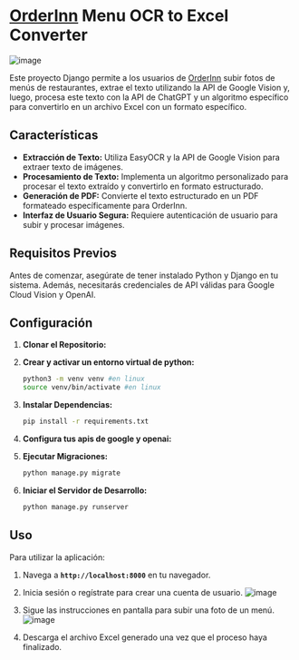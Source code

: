 # **[OrderInn](https://home.orderinn.com/) Menu OCR to Excel Converter**
![image](https://github.com/aritzjl/OrderINN-OCR/assets/129123101/f84a7d7e-0681-4289-977b-987cf9c9ad03)

Este proyecto Django permite a los usuarios de [OrderInn](https://home.orderinn.com/) subir fotos de menús de restaurantes, extrae el texto utilizando la API de Google Vision y, luego, procesa este texto con la API de ChatGPT y un algoritmo específico para convertirlo en un archivo Excel con un formato específico.

## **Características**

- **Extracción de Texto:** Utiliza EasyOCR y la API de Google Vision para extraer texto de imágenes.
- **Procesamiento de Texto:** Implementa un algoritmo personalizado para procesar el texto extraído y convertirlo en formato estructurado.
- **Generación de PDF:** Convierte el texto estructurado en un PDF formateado específicamente para OrderInn.
- **Interfaz de Usuario Segura:** Requiere autenticación de usuario para subir y procesar imágenes.

## **Requisitos Previos**

Antes de comenzar, asegúrate de tener instalado Python y Django en tu sistema. Además, necesitarás credenciales de API válidas para Google Cloud Vision y OpenAI.

## **Configuración**

1. **Clonar el Repositorio:**
2. **Crear y activar un entorno virtual de python:**
    ```bash
    python3 -m venv venv #en linux
    source venv/bin/activate #en linux
    ```

3. **Instalar Dependencias:**
    
    ```bash
    pip install -r requirements.txt
    ```
    
4. **Configura tus apis de google y openai:**
5. **Ejecutar Migraciones:**
    
    ```bash
    python manage.py migrate
    ```
    
6. **Iniciar el Servidor de Desarrollo:**
    
    ```bash
    python manage.py runserver
    ```
    

## **Uso**

Para utilizar la aplicación:

1. Navega a **`http://localhost:8000`** en tu navegador.
2. Inicia sesión o regístrate para crear una cuenta de usuario.
![image](https://github.com/aritzjl/OrderINN-OCR/assets/129123101/11f32b2b-3c33-4327-8be5-c86fa8e15c40)

3. Sigue las instrucciones en pantalla para subir una foto de un menú.
![image](https://github.com/aritzjl/OrderINN-OCR/assets/129123101/a0d3d79a-47ba-4d22-9a30-48d4f2e34269)

4. Descarga el archivo Excel generado una vez que el proceso haya finalizado.
